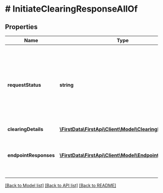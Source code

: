 # # InitiateClearingResponseAllOf

## Properties

Name | Type | Description | Notes
------------ | ------------- | ------------- | -------------
**requestStatus** | **string** | Request status. If it is anything other than &#39;SUCCESS&#39;, please refer to 400s HTTP error codes or decline. See Error object for details. | [optional] 
**clearingDetails** | [**\FirstData\FirstApi\Client\Model\ClearingDetails**](ClearingDetails.md) |  | [optional] 
**endpointResponses** | [**\FirstData\FirstApi\Client\Model\EndpointResponse[]**](EndpointResponse.md) | The array holds response information of the involved endpoints. | [optional] 

[[Back to Model list]](../../README.md#documentation-for-models) [[Back to API list]](../../README.md#documentation-for-api-endpoints) [[Back to README]](../../README.md)


